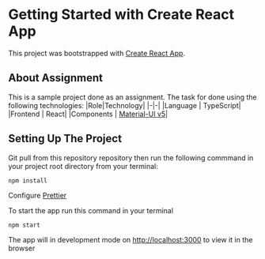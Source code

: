 # Getting Started with Create React App

This project was bootstrapped with [Create React App](https://github.com/facebook/create-react-app).

## About Assignment

This is a sample project done as an assignment. The task for done using the following technologies:
|Role|Technology|
|-|-|
|Language | TypeScript|
|Frontend | React|
|Components | [Material-UI v5](https://mui.com/material-ui/getting-started/overview/)|

## Setting Up The Project

Git pull from this repository repository then run the following commmand in your project root directory from your terminal:

```
npm install
```

Configure [Prettier](https://blog.devgenius.io/eslint-prettier-typescript-and-react-in-2022-e5021ebca2b1)

To start the app run this command in your terminal

```
npm start
```

The app will in development mode on [http://localhost:3000](http://localhost:3000) to view it in the browser
